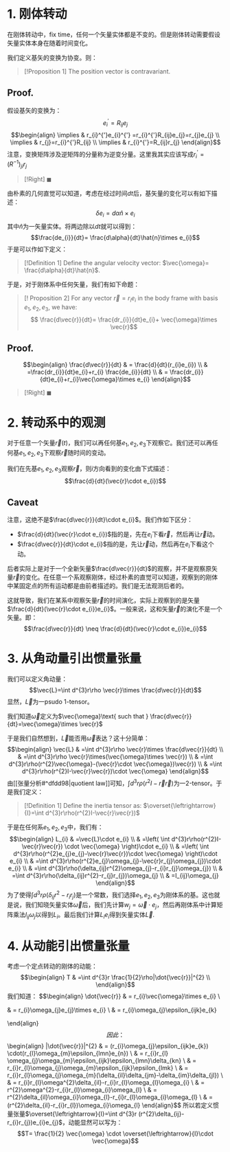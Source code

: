# 1. 刚体转动

在刚体转动中，fix time，任何一个矢量实体都是不变的。但是刚体转动需要假设矢量实体本身在随着时间变化。
 
我们定义基矢的变换为协变。则：

>[!Proposition 1]
>The position vector is contravariant.
## Proof.

假设基矢的变换为：
$$e^{'}_{i}=R_{ij}e_{j}$$
$$\begin{align}
\implies  & r_{i}^{'}e_{i}^{'}  =r_{i}^{'}R_{ij}e_{j}=r_{j}e_{j} \\
\implies  & r_{j}=r_{i}^{'}R_{ij} \\
\implies & r_{i}^{'}=R_{ij}r_{j}
\end{align}$$
注意，变换矩阵涉及逆矩阵的分量称为逆变分量。这里我其实应该写成$r^{'}_{i}=(R^{-1})_{ji}r_{j}$
>[!Right]
>$\blacksquare$

由朴素的几何直觉可以知道，考虑在经过时间$dt$后，基矢量的变化可以有如下描述：
$$\delta e_{i}=d\alpha \hat{n}\times e_{i}$$
其中$\hat{n}$为一矢量实体。将两边除以$dt$就可以得到：
$$\frac{de_{i}}{dt}= \frac{d\alpha}{dt}\hat{n}\times e_{i}$$
于是可以作如下定义：

>[!Definition 1]
>Define the angular velocity vector: $\vec{\omega}= \frac{d\alpha}{dt}\hat{n}$.

于是，对于刚体系中任何矢量，我们有如下命题：

>[! Proposition 2]
>For any vector $\vec{r}=r_{i}e_{i}$ in the body frame with basis $e_{1},e_{2},e_{3}$, we have:
>$$ \frac{d\vec{r}}{dt}= \frac{dr_{i}}{dt}e_{i}+ \vec{\omega}\times \vec{r}$$
## Proof.
$$\begin{align}
\frac{d\vec{r}}{dt} & = \frac{d}{dt}(r_{i}e_{i}) \\
 & =\frac{dr_{i}}{dt}e_{i}+r_{i} \frac{de_{i}}{dt} \\
 & = \frac{dr_{i}}{dt}e_{i}+r_{i}\vec{\omega}\times e_{i}
\end{align}$$
>[!Right]
>$\blacksquare$
# 2. 转动系中的观测

对于任意一个矢量$\vec{r}(t)$，我们可以再任何基$e_{1},e_{2},e_{3}$下观察它。我们还可以再任何基$e_{1},e_{2},e_{3}$下观察$\vec{r}$随时间的变动。

我们在先基$e_{1},e_{2},e_{3}$观察$\vec{r}$，则$i$方向看到的变化由下式描述：
$$\frac{d}{dt}(\vec{r}\cdot e_{i})$$
## Caveat
注意，这绝不是$\frac{d\vec{r}}{dt}\cdot e_{i}$。我们作如下区分：
- $\frac{d}{dt}(\vec{r}\cdot e_{i})$指的是，先在$e_{i}$下看$\vec{r}$，然后再让$\vec{r}$动。
- $\frac{d\vec{r}}{dt}\cdot e_{i}$指的是，先让$\vec{r}$动，然后再在$e_{i}$下看这个动。

后者实际上是对于一个全新矢量$\frac{d\vec{r}}{dt}$的观察，并不是观察原矢量$\vec{r}$的变化。在任意一个系观察刚体，经过朴素的直觉可以知道，观察到的刚体中某固定点的所有运动都是由前者描述的。我们是无法观测后者的。

这就导致，我们在某系中观察矢量$\vec{r}$的时间演化，实际上观察到的是矢量$\frac{d}{dt}(\vec{r}\cdot e_{i})e_{i}$。一般来说，这和矢量$\vec{r}$的演化不是一个矢量。即：
$$\frac{d\vec{r}}{dt} \neq \frac{d}{dt}(\vec{r}\cdot e_{i})e_{i}$$
# 3. 从角动量引出惯量张量

我们可以定义角动量：
$$\vec{L}=\int d^{3}r\rho \vec{r}\times  \frac{d\vec{r}}{dt}$$
显然，$\vec{L}$为一psudo 1-tensor。

我们知道$\vec{\omega}$定义为$\vec{\omega}\text{ such that } \frac{d\vec{r}}{dt}=\vec{\omega}\times \vec{r}$

于是我们自然想到，$\vec{L}$能否用$\vec{\omega}$表达？这十分简单：
$$\begin{align}
\vec{L} & =\int d^{3}r\rho \vec{r}\times \frac{d\vec{r}}{dt} \\
 & =\int d^{3}r\rho \vec{r}\times(\vec{\omega}\times \vec{r}) \\
 & =\int d^{3}r\rho(r^{2}\vec{\omega}-(\vec{r}\cdot \vec{\omega})\vec{r}) \\
 & =\int d^{3}r\rho(r^{2}I-\vec{r}\vec{r})\cdot \vec{\omega} 
\end{align}$$
由[[张量分析#^dfdd98|quotient law]]可知，$\int d^{3}r\rho(r^{2}I-\vec{r} \vec{r})$为一2-tensor。于是我们定义：

>[!Definition 1]
>Define the inertia tensor as: $\overset{\leftrightarrow}{I}=\int d^{3}r\rho(r^{2}I-\vec{r}\vec{r})$

于是在任何系$e_{1},e_{2},e_{3}$中，我们有：
$$\begin{align}
L_{i} & =\vec{L}\cdot e_{i}  \\
  & =\left( \int d^{3}r\rho(r^{2}I-\vec{r}\vec{r}) \cdot \vec{\omega} \right)\cdot e_{i} \\
 & =\left( \int d^{3}r\rho(r^{2}e_{j}e_{j}-\vec{r}\vec{r})\cdot \vec{\omega} \right)\cdot e_{i} \\
 & =\int d^{3}r\rho(r^{2}e_{j}\omega_{j}-\vec{r}r_{j}\omega_{j})\cdot e_{i} \\
 & =\int d^{3}r\rho(\delta_{ij}r^{2}\omega_{j}-r_{i}r_{j}\omega_{j}) \\
 & =\int d^{3}r\rho(\delta_{ij}r^{2}-r_{j}r_{j})\omega_{j} \\
 & =I_{ij}\omega_{j}
\end{align}$$
为了使得$\int d^{3}r\rho(\delta_{ij}r^{2}-r_{i}r_{j})$是一个常数，我们选择$e_{1},e_{2},e_{3}$为刚体系的基。这也就是说，我们知晓矢量实体$\vec{\omega}$后，我们先计算$w_{j}=\vec{\omega}\cdot e_{j}$，然后再刚体系中计算矩阵乘法$I_{ij}\omega_{j}$以得到$L_{i}$。最后我们计算$L_{i}e_{i}$得到矢量实体$\vec{L}$.

# 4. 从动能引出惯量张量

考虑一个定点转动的刚体的动能：
$$\begin{align}
T & =\int d^{3}r \frac{1}{2}\rho|\dot{\vec{r}}|^{2} \\
 \end{align}$$
 我们知道：
 $$\begin{align}
\dot{\vec{r}} & =  r_{i}\vec{\omega}\times e_{i}   \\

   & =  r_{i}\omega_{j}e_{j}\times e_{i} \\
 & =  r_{i}\omega_{j}\epsilon_{ijk}e_{k}

\end{align}$$
因此：
$$\begin{align}
|\dot{\vec{r}}|^{2} & = (r_{i}\omega_{j}\epsilon_{ijk}e_{k}) \cdot(r_{l}\omega_{m}\epsilon_{lmn}e_{n}) \\
 & =  r_{i}r_{l} \omega_{j}\omega_{m}\epsilon_{ijk}\epsilon_{lmn}\delta_{kn} \\
 & =  r_{i}r_{l}\omega_{j}\omega_{m}\epsilon_{ijk}\epsilon_{lmk} \\
 & = r_{i}r_{l}\omega_{j}\omega_{m}(\delta_{il}\delta_{jm}-\delta_{im}\delta_{jl}) \\
 & = r_{i}r_{l}\omega^{2}\delta_{il}-r_{i}r_{l}\omega_{l}\omega_{i} \\
 & = r^{2}\omega^{2}-r_{i}r_{l}\omega_{i}\omega_{l} \\
 & = r^{2}\delta_{il}\omega_{i}\omega_{l}-r_{i}r_{l}\omega_{i}\omega_{l} \\
 & = (r^{2}\delta_{il}-r_{i}r_{l})\omega_{i}\omega_{l}
\end{align}$$
所以若定义惯量张量$\overset{\leftrightarrow}{I}=\int d^{3}r  (r^{2}\delta_{ij}-r_{i}r_{j})e_{i}e_{j}$，动能显然可以写为：
$$T= \frac{1}{2} \vec{\omega} \cdot \overset{\leftrightarrow}{I}\cdot \vec{\omega}$$
